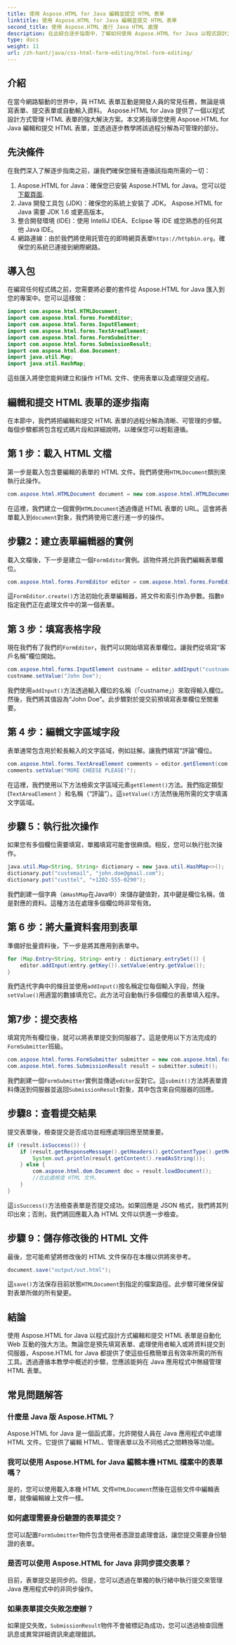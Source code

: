 ```yaml
---
title: 使用 Aspose.HTML for Java 編輯並提交 HTML 表單
linktitle: 使用 Aspose.HTML for Java 編輯並提交 HTML 表單
second_title: 使用 Aspose.HTML 進行 Java HTML 處理
description: 在此綜合逐步指南中，了解如何使用 Aspose.HTML for Java 以程式設計方式編輯和提交 HTML 表單。
type: docs
weight: 11
url: /zh-hant/java/css-html-form-editing/html-form-editing/
---
```

## 介紹
在當今網路驅動的世界中，與 HTML 表單互動是開發人員的常見任務，無論是填寫表單、提交表單或自動輸入資料。 Aspose.HTML for Java 提供了一個以程式設計方式管理 HTML 表單的強大解決方案。本文將指導您使用 Aspose.HTML for Java 編輯和提交 HTML 表單，並透過逐步教學將該過程分解為可管理的部分。
## 先決條件
在我們深入了解逐步指南之前，讓我們確保您擁有遵循該指南所需的一切：
1. Aspose.HTML for Java：確保您已安裝 Aspose.HTML for Java。您可以從[下載頁面](https://releases.aspose.com/html/java/).
2. Java 開發工具包 (JDK)：確保您的系統上安裝了 JDK。 Aspose.HTML for Java 需要 JDK 1.6 或更高版本。
3. 整合開發環境 (IDE)：使用 IntelliJ IDEA、Eclipse 等 IDE 或您熟悉的任何其他 Java IDE。
4. 網路連線：由於我們將使用託管在的即時網頁表單`https://httpbin.org`，確保您的系統已連接到網際網路。
## 導入包
在編寫任何程式碼之前，您需要將必要的套件從 Aspose.HTML for Java 匯入到您的專案中。您可以這樣做：
```java
import com.aspose.html.HTMLDocument;
import com.aspose.html.forms.FormEditor;
import com.aspose.html.forms.InputElement;
import com.aspose.html.forms.TextAreaElement;
import com.aspose.html.forms.FormSubmitter;
import com.aspose.html.forms.SubmissionResult;
import com.aspose.html.dom.Document;
import java.util.Map;
import java.util.HashMap;
```
這些匯入將使您能夠建立和操作 HTML 文件、使用表單以及處理提交過程。
## 編輯和提交 HTML 表單的逐步指南
在本節中，我們將把編輯和提交 HTML 表單的過程分解為清晰、可管理的步驟。每個步驟都將包含程式碼片段和詳細說明，以確保您可以輕鬆遵循。
## 第 1 步：載入 HTML 文檔
第一步是載入包含要編輯的表單的 HTML 文件。我們將使用`HTMLDocument`類別來執行此操作。
```java
com.aspose.html.HTMLDocument document = new com.aspose.html.HTMLDocument("https://httpbin.org/forms/post");
```
在這裡，我們建立一個實例`HTMLDocument`透過傳遞 HTML 表單的 URL。這會將表單載入到`document`對象，我們將使用它進行進一步的操作。
## 步驟2：建立表單編輯器的實例
載入文檔後，下一步是建立一個`FormEditor`實例。該物件將允許我們編輯表單欄位。
```java
com.aspose.html.forms.FormEditor editor = com.aspose.html.forms.FormEditor.create(document, 0);
```
這`FormEditor.create()`方法初始化表單編輯器，將文件和索引作為參數。指數`0`指定我們正在處理文件中的第一個表單。
## 第 3 步：填寫表格字段
現在我們有了我們的`FormEditor`，我們可以開始填寫表單欄位。讓我們從填寫“客戶名稱”欄位開始。
```java
com.aspose.html.forms.InputElement custname = editor.addInput("custname");
custname.setValue("John Doe");
```
我們使用`addInput()`方法透過輸入欄位的名稱（「custname」）來取得輸入欄位。然後，我們將其值設為“John Doe”。此步驟對於提交前預填寫表單欄位至關重要。
## 第 4 步：編輯文字區域字段
表單通常包含用於較長輸入的文字區域，例如註解。讓我們填寫“評論”欄位。
```java
com.aspose.html.forms.TextAreaElement comments = editor.getElement(com.aspose.html.forms.TextAreaElement.class, "comments");
comments.setValue("MORE CHEESE PLEASE!");
```
在這裡，我們使用以下方法檢索文字區域元素`getElement()`方法。我們指定類型 (`TextAreaElement` ）和名稱（“評論”）。這`setValue()`方法然後用所需的文字填滿文字區域。
## 步驟 5：執行批次操作
如果您有多個欄位需要填寫，單獨填寫可能會很麻煩。相反，您可以執行批次操作。
```java
java.util.Map<String, String> dictionary = new java.util.HashMap<>();
dictionary.put("custemail", "john.doe@gmail.com");
dictionary.put("custtel", "+1202-555-0290");
```
我們創建一個字典（a`HashMap`在Java中）來儲存鍵值對，其中鍵是欄位名稱，值是對應的資料。這種方法在處理多個欄位時非常有效。
## 第 6 步：將大量資料套用到表單
準備好批量資料後，下一步是將其應用到表單中。
```java
for (Map.Entry<String, String> entry : dictionary.entrySet()) {
    editor.addInput(entry.getKey()).setValue(entry.getValue());
}
```
我們迭代字典中的條目並使用`addInput()`按名稱定位每個輸入字段，然後`setValue()`用適當的數據填充它。此方法可自動執行多個欄位的表單填入程序。
## 第7步：提交表格
填寫完所有欄位後，就可以將表單提交到伺服器了。這是使用以下方法完成的`FormSubmitter`班級。
```java
com.aspose.html.forms.FormSubmitter submitter = new com.aspose.html.forms.FormSubmitter(editor);
com.aspose.html.forms.SubmissionResult result = submitter.submit();
```
我們創建一個`FormSubmitter`實例並傳遞`editor`反對它。這`submit()`方法將表單資料傳送到伺服器並返回`SubmissionResult`對象，其中包含來自伺服器的回應。
## 步驟8：查看提交結果
提交表單後，檢查提交是否成功並相應處理回應至關重要。
```java
if (result.isSuccess()) {
    if (result.getResponseMessage().getHeaders().getContentType().getMediaType().equals("application/json")) {
        System.out.println(result.getContent().readAsString());
    } else {
        com.aspose.html.dom.Document doc = result.loadDocument();
        //在此處檢查 HTML 文件。
    }
}
```
這`isSuccess()`方法檢查表單是否提交成功。如果回應是 JSON 格式，我們將其列印出來；否則，我們將回應載入為 HTML 文件以供進一步檢查。
## 步驟 9：儲存修改後的 HTML 文件
最後，您可能希望將修改後的 HTML 文件保存在本機以供將來參考。
```java
document.save("output/out.html");
```
這`save()`方法保存目前狀態`HTMLDocument`到指定的檔案路徑。此步驟可確保保留對表單所做的所有變更。
## 結論
使用 Aspose.HTML for Java 以程式設計方式編輯和提交 HTML 表單是自動化 Web 互動的強大方法。無論您是預先填寫表單、處理使用者輸入或將資料提交到伺服器，Aspose.HTML for Java 都提供了使這些任務簡單且有效率所需的所有工具。透過遵循本教學中概述的步驟，您應該能夠在 Java 應用程式中無縫管理 HTML 表單。
## 常見問題解答
### 什麼是 Java 版 Aspose.HTML？
Aspose.HTML for Java 是一個函式庫，允許開發人員在 Java 應用程式中處理 HTML 文件。它提供了編輯 HTML、管理表單以及不同格式之間轉換等功能。
### 我可以使用 Aspose.HTML for Java 編輯本機 HTML 檔案中的表單嗎？
是的，您可以使用載入本機 HTML 文件`HTMLDocument`然後在這些文件中編輯表單，就像編輯線上文件一樣。
### 如何處理需要身份驗證的表單提交？
您可以配置`FormSubmitter`物件包含使用者憑證並處理會話，讓您提交需要身份驗證的表單。
### 是否可以使用 Aspose.HTML for Java 非同步提交表單？
目前，表單提交是同步的。但是，您可以透過在單獨的執行緒中執行提交來管理 Java 應用程式中的非同步操作。
### 如果表單提交失敗怎麼辦？
如果提交失敗，`SubmissionResult`物件不會被標記為成功，您可以透過檢查回應訊息或異常詳細資訊來處理錯誤。